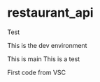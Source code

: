 # restaurant_api

Test

This is the dev environment

This is main
This is a test

First code from VSC